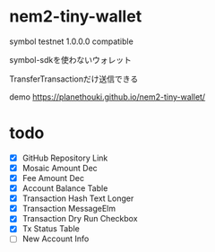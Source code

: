 # nem2-tiny-wallet

symbol testnet 1.0.0.0 compatible

symbol-sdkを使わないウォレット

TransferTransactionだけ送信できる

demo https://planethouki.github.io/nem2-tiny-wallet/

# todo

- [x] GitHub Repository Link
- [x] Mosaic Amount Dec
- [x] Fee Amount Dec
- [x] Account Balance Table
- [x] Transaction Hash Text Longer
- [x] Transaction MessageElm
- [x] Transaction Dry Run Checkbox
- [x] Tx Status Table
- [ ] New Account Info
